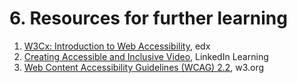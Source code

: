 # 6. Resources for further learning

1. [W3Cx: Introduction to Web Accessibility](https://www.edx.org/learn/web-accessibility/the-world-wide-web-consortium-w3c-introduction-to-web-accessibility), edx
2. [Creating Accessible and Inclusive Video](https://www.linkedin.com/learning/creating-accessible-and-inclusive-video), LinkedIn Learning
3. [Web Content Accessibility Guidelines (WCAG) 2.2](https://www.w3.org/TR/WCAG22/), w3.org
